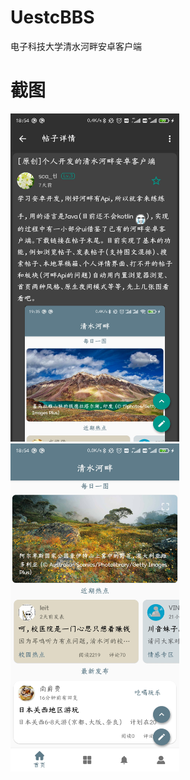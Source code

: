 # UestcBBS
电子科技大学清水河畔安卓客户端
# 截图
<img src = "https://raw.githubusercontent.com/scatl/UestcBBS/master/ScreenShots/Screenshot_1.jpg" width = 270 height = 525> <img src = "https://github.com/scatl/UestcBBS/blob/master/ScreenShots/Screenshot_2.jpg" width = 270 height = 525>
